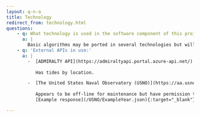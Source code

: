 ```yaml
---
layout: q-n-a
title: Technology
redirect_from: technology.html
questions: 
    - q: What technology is used in the software component of this project?
      a: |
        Basic algorithms may be ported in several technologies but will initially be written in F# and C# for .NET Core & consumed by a Powershell CLI, and a Elmish [Fable](https://fable.io/) app.  Source code is currently hosted on this [github repo.](https://github.com/CraigChamberlain/SolarLunarDate)
    - q: 'External APIs in use:'
      a: |
        -  [ADMIRALTY API](https://admiraltyapi.portal.azure-api.net/) 
           
           Has tides by location.

        -  [The United States Naval Observatory (USNO)](https://aa.usno.navy.mil/data/docs/api.php#phase)
        
           Appears to be off-line for maintenance but have permission to serve data processed from this source.
           [Example response](/USNO/ExampleYear.json){:target="_blank"}

---
```

